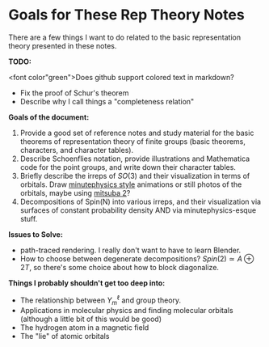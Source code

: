 Goals for These Rep Theory Notes
===

There are a few things I want to do related to the basic representation theory presented in these notes.

**TODO:**

<font color"green">Does github support colored text in markdown?</font>

 - Fix the proof of Schur's theorem
 - Describe why I call things a "completeness relation" 

**Goals of the document:**

1. Provide a good set of reference notes and study material for the basic theorems of representation theory of finite groups (basic theorems, characters, and character tables).
2. Describe Schoenflies notation, provide illustrations and Mathematica code for the point groups, and write down their character tables.
3. Briefly describe the irreps of $SO(3)$ and their visualization in terms of orbitals. Draw [minutephysics style](https://www.youtube.com/watch?v=W2Xb2GFK2yc) animations or still photos of the orbitals, maybe using [mitsuba 2](https://mitsuba2.readthedocs.io/en/latest/index.html)?
4. Decompositions of Spin(N) into various irreps, and their visualization via surfaces of constant probability density AND via minutephysics-esque stuff.

**Issues to Solve:**

- path-traced rendering. I really don't want to have to learn Blender.
- How to choose between degenerate decompositions? $Spin(2)\simeq A\oplus 2T$, so there's some choice about how to block diagonalize.

**Things I probably shouldn't get too deep into:**

 - The relationship between $Y^{\ell} _ m$ and group theory.
 - Applications in molecular physics and finding molecular orbitals (although a little bit of this would be good)
 - The hydrogen atom in a magnetic field
 - The "lie" of atomic orbitals


